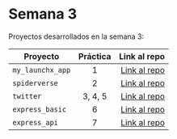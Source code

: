# Semana 3 

Proyectos desarrollados en la semana 3:

| Proyecto | Práctica | Link al repo |
| ------------- |:-------------:| -----:|
|`my_launchx_app`|1|[Link al repo](https://github.com/Josueram/my_launchx_app)|
|`spiderverse`|2|[Link al repo](https://github.com/Josueram/spiderverse)|
|`twitter`|3, 4, 5|[Link al repo](https://github.com/Josueram/twitter)|
|`express_basic`|6|[Link al repo](https://github.com/Josueram/express_basic)|
|`express_api`|7|[Link al repo](https://github.com/Josueram/express_api)|